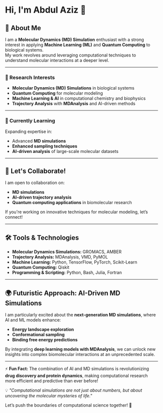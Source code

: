 # Hi, I'm Abdul Aziz 👋  

## 🚀 About Me  
I am a **Molecular Dynamics (MD) Simulation** enthusiast with a strong interest in applying **Machine Learning (ML)** and **Quantum Computing** to biological systems.  
My work revolves around leveraging computational techniques to understand molecular interactions at a deeper level.  

---

### 🔬 Research Interests  
- **Molecular Dynamics (MD) Simulations** in biological systems  
- **Quantum Computing** for molecular modeling  
- **Machine Learning & AI** in computational chemistry and biophysics  
- **Trajectory Analysis** with **MDAnalysis** and AI-driven methods  

---

### 🌱 Currently Learning  
Expanding expertise in:  
- Advanced **MD simulations**  
- **Enhanced sampling techniques**  
- **AI-driven analysis** of large-scale molecular datasets  

---

## 🔗 Let's Collaborate!  
I am open to collaboration on:  
- **MD simulations**  
- **AI-driven trajectory analysis**  
- **Quantum computing applications** in biomolecular research  

If you're working on innovative techniques for molecular modeling, let’s connect!  

---

## 🛠️ Tools & Technologies  
- **Molecular Dynamics Simulations:** GROMACS, AMBER  
- **Trajectory Analysis:** MDAnalysis, VMD, PyMOL  
- **Machine Learning:** Python, TensorFlow, PyTorch, Scikit-Learn  
- **Quantum Computing:** Qiskit  
- **Programming & Scripting:** Python, Bash, Julia, Fortran  

---

## 🌍 Futuristic Approach: AI-Driven MD Simulations  
I am particularly excited about the **next-generation MD simulations**, where AI and ML models enhance:  
- **Energy landscape exploration**  
- **Conformational sampling**  
- **Binding free energy predictions**  

By integrating **deep learning models with MDAnalysis**, we can unlock new insights into complex biomolecular interactions at an unprecedented scale.  

---

⚡ **Fun Fact:** The combination of AI and MD simulations is revolutionizing **drug discovery and protein dynamics**, making computational research more efficient and predictive than ever before!  

💡 *"Computational simulations are not just about numbers, but about uncovering the molecular mysteries of life."*  

Let’s push the boundaries of computational science together! 🚀  
